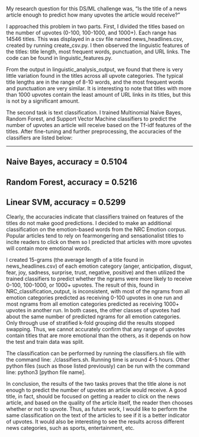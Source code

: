 My research question for this DS/ML challenge was, “Is the title of a news article enough to predict how many upvotes the article would receive?”

I approached this problem in two parts. First, I divided the titles based on the number of upvotes (0-100, 100-1000, and 1000+). Each range has 14546 titles. This was displayed in a csv file named news_headlines.csv, created by running create_csv.py. I then observed the linguistic features of the titles: title length, most frequent words, punctuation, and URL links. The code can be found in linguistic_features.py.

From the output in linguistic_analysis_output, we found that there is very little variation found in the titles across all upvote categories. The typical title lengths are in the range of 8-10 words, and the most frequent words and punctuation are very similar. It is interesting to note that titles with more than 1000 upvotes contain the least amount of URL links in its titles, but this is not by a significant amount.

The second task is text classification. I trained Multinomial Naïve Bayes, Random Forest, and Support Vector Machine classifiers to predict the number of upvotes an article will receive based on the Tf-idf features of the titles. After fine-tuning and further preprocessing, the accuracies of the classifiers are listed below:

-------------------
Naive Bayes, accuracy = 0.5104
-------------------
Random Forest, accuracy = 0.5216
-------------------
Linear SVM, accuracy = 0.5299
---------------------

Clearly, the accuracies indicate that classifiers trained on features of the titles do not make good predictions. I decided to make an additional classification on the emotion-based words from the NRC Emotion corpus. Popular articles tend to rely on fearmongering and sensationalist titles to incite readers to click on them so I predicted that articles with more upvotes will contain more emotional words.

I created 15-grams (the average length of a title found in news_headlines.csv) of each emotion category (anger, anticipation, disgust, fear, joy, sadness, surprise, trust, negative, positive) and then utilized the trained classifiers to predict whether the ngrams were more likely to receive 0-100, 100-1000, or 1000+ upvotes. The result of this, found in NRC_classification_output, is inconsistent, with most of the ngrams from all emotion categories predicted as receiving 0-100 upvotes in one run and most ngrams from all emotion categories predicted as receiving 1000+ upvotes in another run. In both cases, the other classes of upvotes had about the same number of predicted ngrams for all emotion categories. Only through use of stratified k-fold grouping did the results stopped swapping. Thus, we cannot accurately confirm that any range of upvotes contain titles that are more emotional than the others, as it depends on how the test and train data was split.

The classification can be performed by running the classifiers.sh file with the command line: ./classifiers.sh. Running time is around 4-5 hours. Other python files (such as those listed previously) can be run with the command line: python3 [python file name].

In conclusion, the results of the two tasks proves that the title alone is not enough to predict the number of upvotes an article would receive. A good title, in fact, should be focused on getting a reader to click on the news article, and based on the quality of the article itself, the reader then chooses whether or not to upvote. Thus, as future work, I would like to perform the same classification on the text of the articles to see if it is a better indicator of upvotes. It would also be interesting to see the results across different news categories, such as sports, entertainment, etc.
